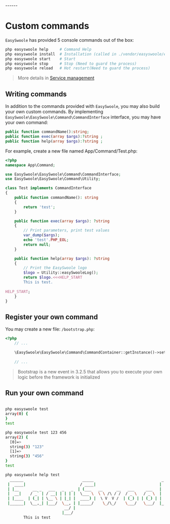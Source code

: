 <head>
     <title>EasySwoole controller|swoole controller|swoole Api service</title>
     <meta content="text/html; charset=utf-8" http-equiv="Content-Type">
     <meta name="keywords" content="EasySwoole Console commands|EasySwoole User Guide|EasySwoole Api"/>
     <meta name="description" content="EasySwoole Console commands|EasySwoole User Guide|EasySwoole Api"/>
</head>
---<head>---

# Custom commands
`EasySwoole` has provided 5 console commands out of the box:
  
```bash
php easyswoole help     # Command Help
php easyswoole install  # Installation (called in ./vendor/easyswoole/easyswoole/bin/easyswoole file)
php easyswoole start    # Start
php easyswoole stop     # Stop (Need to guard the process)
php easyswoole reload   # Hot restart(Need to guard the process)
```

> More details in [Service management](../Introduction/server.md)

## Writing commands
In addition to the commands provided with `EasySwoole`, you may also build your own custom commands.
By implementing `EasySwoole\EasySwoole\Command\CommandInterface` interface, you may have your own command:

````php
public function commandName():string;
public function exec(array $args):?string ;
public function help(array $args):?string ;
````

For example, create a new file named App/Command/Test.php:
```php
<?php
namespace App\Command;

use EasySwoole\EasySwoole\Command\CommandInterface;
use EasySwoole\EasySwoole\Command\Utility;

class Test implements CommandInterface
{
    public function commandName(): string
    {
        return 'test';
    }

    public function exec(array $args): ?string
    {
        // Print parameters, print test values
        var_dump($args);
        echo 'test'.PHP_EOL;
        return null;
    }

    public function help(array $args): ?string
    {
        // Print the EasySwoole logo
        $logo = Utility::easySwooleLog();
        return $logo.<<<HELP_START
        This is test.
        
HELP_START;
    }
}
```

## Register your own command
You may create a new file: `/bootstrap.php`:
````php
<?php
    // ...

    \EasySwoole\EasySwoole\Command\CommandContainer::getInstance()->set(new \App\Command\Test());
    
    // ...
````

> Bootstrap is a new event in 3.2.5 that allows you to execute your own logic before the framework is initialized

## Run your own command
```bash

php easyswoole test
array(0) {
}
test

php easyswoole test 123 456
array(2) {
  [0]=>
  string(3) "123"
  [1]=>
  string(3) "456"
}
test

php easyswoole help test
  ______                          _____                              _
 |  ____|                        / ____|                            | |
 | |__      __ _   ___   _   _  | (___   __      __   ___     ___   | |   ___
 |  __|    / _` | / __| | | | |  \___ \  \ \ /\ / /  / _ \   / _ \  | |  / _ \
 | |____  | (_| | \__ \ | |_| |  ____) |  \ V  V /  | (_) | | (_) | | | |  __/
 |______|  \__,_| |___/  \__, | |_____/    \_/\_/    \___/   \___/  |_|  \___|
                          __/ |
                         |___/
        This is test
        
```